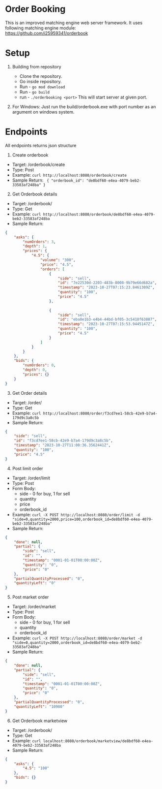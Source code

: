 # Order Booking
This is an improved matching engine web server framework. It uses following matching engine module: https://github.com/i25959341/orderbook

# Setup
1. Building from repository
    - Clone the repository.
    - Go inside repository.
    - Run - `go mod download`
    - Run - `go build `
    - run - `./orderbooking <port>`
This will start server at given port.

2. For Windows: 
Just run the build/orderbook.exe with port number as an argument on windows system.

# Endpoints
All endpoints returns json structure
1. Create orderbook
- Target: /orderbook/create
- Type: Post
- Example: `curl http://localhost:8080/orderbook/create`
- Sample Return:
`
{
    "orderbook_id": "de8bdf60-e4ea-4079-beb2-33583af248ba"
}`

2. Get Orderbook details
- Target: /orderbook/<orderbookid>
- Type: Get
- Example: `curl http://localhost:8080/orderbook/de8bdf60-e4ea-4079-beb2-33583af248ba`
- Sample Return:

```json
{
    "asks": {
        "numOrders": 3,
        "depth": 1,
        "prices": {
            "4.5": {
                "volume": "300",
                "price": "4.5",
                "orders": [
                    {
                        "side": "sell",
                        "id": "7e22530d-2203-483b-8008-9b79e66d682a",
                        "timestamp": "2023-10-27T07:15:23.8461309Z",
                        "quantity": "100",
                        "price": "4.5"
                    },
                   
                    {
                        "side": "sell",
                        "id": "eba8e1b3-e4b4-44bd-bf05-3c5418f63887",
                        "timestamp": "2023-10-27T07:15:53.9445147Z",
                        "quantity": "100",
                        "price": "4.5"
                    }
                ]
            }
        }
    },
    "bids": {
        "numOrders": 0,
        "depth": 0,
        "prices": {}
    }
}
```

3. Get Order details
- Target: /order/<orderid>
- Type: Get
- Example: `curl http://localhost:8080/order/f3cd7ee1-58cb-42e9-b7a4-179d9c3a8c5b`
- Sample Return:
```json
{
    "side": "sell",
    "id": "f3cd7ee1-58cb-42e9-b7a4-179d9c3a8c5b",
    "timestamp": "2023-10-27T11:00:36.3562441Z",
    "quantity": "100",
    "price": "4.5"
}
```

4. Post limit order
- Target: /order/limit
- Type: Post
- Form Body:
    - side - 0 for buy, 1 for sell
    - quantity
    - price
    - orderbook_id
- Example: `curl -X POST http://localhost:8080/order/limit -d "side=0,quantity=2000,price=100,orderbook_id=de8bdf60-e4ea-4079-beb2-33583af248ba"`
- Sample Return:
```json
{
    "done": null,
    "partial": {
        "side": "sell",
        "id": "",
        "timestamp": "0001-01-01T00:00:00Z",
        "quantity": "0",
        "price": "0"
    },
    "partialQuantityProcessed": "0",
    "quantityLeft": "0"
}
```

5. Post market order
- Target: /order/market
- Type: Post
- Form Body:
    - side - 0 for buy, 1 for sell
    - quantity
    - orderbook_id
- Example: `curl -X POST http://localhost:8080/order/market -d "side=0,quantity=2000,orderbook_id=de8bdf60-e4ea-4079-beb2-33583af248ba"`
- Sample Return:
```json
{
    "done": null,
    "partial": {
        "side": "sell",
        "id": "",
        "timestamp": "0001-01-01T00:00:00Z",
        "quantity": "0",
        "price": "0"
    },
    "partialQuantityProcessed": "0",
    "quantityLeft": "10980"
}
```

6. Get Orderbook marketview
- Target: /orderbook/<orderbookid>
- Type: Get
- Example: `curl localhost:8080/orderbook/marketview/de8bdf60-e4ea-4079-beb2-33583af248ba`
- Sample Return:
```json
{
    "asks": {
        "4.5": "100"
    },
    "bids": {}
}
```